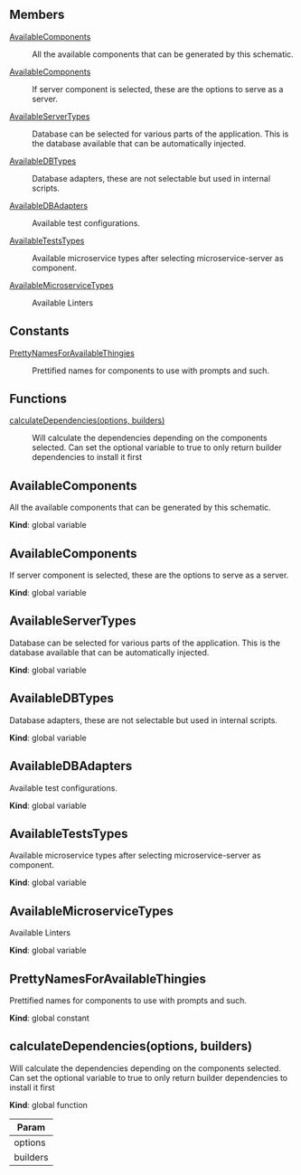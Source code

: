 ## Members

<dl>
<dt><a href="#AvailableComponents">AvailableComponents</a></dt>
<dd><p>All the available components that can be generated by this schematic.</p></dd>
<dt><a href="#AvailableComponents">AvailableComponents</a></dt>
<dd><p>If server component is selected, these are the options to serve as a server.</p></dd>
<dt><a href="#AvailableServerTypes">AvailableServerTypes</a></dt>
<dd><p>Database can be selected for various parts of the application.
This is the database available that can be automatically injected.</p></dd>
<dt><a href="#AvailableDBTypes">AvailableDBTypes</a></dt>
<dd><p>Database adapters, these are not selectable but used in internal scripts.</p></dd>
<dt><a href="#AvailableDBAdapters">AvailableDBAdapters</a></dt>
<dd><p>Available test configurations.</p></dd>
<dt><a href="#AvailableTestsTypes">AvailableTestsTypes</a></dt>
<dd><p>Available microservice types after selecting microservice-server as component.</p></dd>
<dt><a href="#AvailableMicroserviceTypes">AvailableMicroserviceTypes</a></dt>
<dd><p>Available Linters</p></dd>
</dl>

## Constants

<dl>
<dt><a href="#PrettyNamesForAvailableThingies">PrettyNamesForAvailableThingies</a></dt>
<dd><p>Prettified names for components to use with prompts and such.</p></dd>
</dl>

## Functions

<dl>
<dt><a href="#calculateDependencies">calculateDependencies(options, builders)</a></dt>
<dd><p>Will calculate the dependencies depending on the components selected.
Can set the optional variable to true to only return builder dependencies to install it first</p></dd>
</dl>

<a name="AvailableComponents"></a>

## AvailableComponents

<p>All the available components that can be generated by this schematic.</p>

**Kind**: global variable  
<a name="AvailableComponents"></a>

## AvailableComponents

<p>If server component is selected, these are the options to serve as a server.</p>

**Kind**: global variable  
<a name="AvailableServerTypes"></a>

## AvailableServerTypes

<p>Database can be selected for various parts of the application.
This is the database available that can be automatically injected.</p>

**Kind**: global variable  
<a name="AvailableDBTypes"></a>

## AvailableDBTypes

<p>Database adapters, these are not selectable but used in internal scripts.</p>

**Kind**: global variable  
<a name="AvailableDBAdapters"></a>

## AvailableDBAdapters

<p>Available test configurations.</p>

**Kind**: global variable  
<a name="AvailableTestsTypes"></a>

## AvailableTestsTypes

<p>Available microservice types after selecting microservice-server as component.</p>

**Kind**: global variable  
<a name="AvailableMicroserviceTypes"></a>

## AvailableMicroserviceTypes

<p>Available Linters</p>

**Kind**: global variable  
<a name="PrettyNamesForAvailableThingies"></a>

## PrettyNamesForAvailableThingies

<p>Prettified names for components to use with prompts and such.</p>

**Kind**: global constant  
<a name="calculateDependencies"></a>

## calculateDependencies(options, builders)

<p>Will calculate the dependencies depending on the components selected.
Can set the optional variable to true to only return builder dependencies to install it first</p>

**Kind**: global function

| Param    |
| -------- |
| options  |
| builders |
